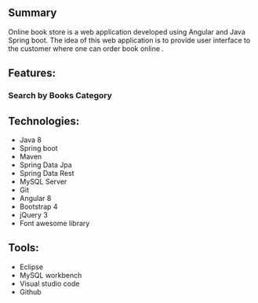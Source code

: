 





## Summary
Online book store is a web application developed using Angular and Java Spring boot. The idea of this web application is to provide user interface to the customer where one can order book online .

## Features:

### Search by Books Category







## Technologies:

* Java 8
* Spring boot 
* Maven
* Spring Data Jpa
* Spring Data Rest
* MySQL Server
* Git
* Angular 8
* Bootstrap 4
* jQuery 3
* Font awesome library 


## Tools:

* Eclipse 
* MySQL workbench
* Visual studio code
* Github

